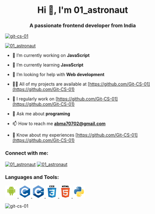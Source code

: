 <h1 align="center">Hi 👋, I'm 01_astronaut</h1>
<h3 align="center">A passionate frontend developer from India</h3>

<p align="left"> <a href="https://github.com/ryo-ma/github-profile-trophy"><img src="https://github-profile-trophy.vercel.app/?username=git-cs-01" alt="git-cs-01" /></a> </p>

<p align="left"> <a href="https://twitter.com/01_astronaut" target="blank"><img src="https://img.shields.io/twitter/follow/01_astronaut?logo=twitter&style=for-the-badge" alt="01_astronaut" /></a> </p>

- 🔭 I’m currently working on **JavaScript**

- 🌱 I’m currently learning **JavaScript**

- 🤝 I’m looking for help with **Web development**

- 👨‍💻 All of my projects are available at [https://github.com/Git-CS-01](https://github.com/Git-CS-01)

- 📝 I regularly work on [https://github.com/Git-CS-01](https://github.com/Git-CS-01)

- 💬 Ask me about **programing**

- 📫 How to reach me **abma70702@gmail.com**

- 📄 Know about my experiences [https://github.com/Git-CS-01](https://github.com/Git-CS-01)

<h3 align="left">Connect with me:</h3>
<p align="left">
<a href="https://twitter.com/01_astronaut" target="blank"><img align="center" src="https://raw.githubusercontent.com/rahuldkjain/github-profile-readme-generator/master/src/images/icons/Social/twitter.svg" alt="01_astronaut" height="30" width="40" /></a>
<a href="https://www.youtube.com/c/01_astronaut" target="blank"><img align="center" src="https://raw.githubusercontent.com/rahuldkjain/github-profile-readme-generator/master/src/images/icons/Social/youtube.svg" alt="01_astronaut" height="30" width="40" /></a>
</p>

<h3 align="left">Languages and Tools:</h3>
<p align="left"> <a href="https://developer.android.com" target="_blank" rel="noreferrer"> <img src="https://raw.githubusercontent.com/devicons/devicon/master/icons/android/android-original-wordmark.svg" alt="android" width="40" height="40"/> </a> <a href="https://www.cprogramming.com/" target="_blank" rel="noreferrer"> <img src="https://raw.githubusercontent.com/devicons/devicon/master/icons/c/c-original.svg" alt="c" width="40" height="40"/> </a> <a href="https://www.w3schools.com/cpp/" target="_blank" rel="noreferrer"> <img src="https://raw.githubusercontent.com/devicons/devicon/master/icons/cplusplus/cplusplus-original.svg" alt="cplusplus" width="40" height="40"/> </a> <a href="https://www.w3schools.com/css/" target="_blank" rel="noreferrer"> <img src="https://raw.githubusercontent.com/devicons/devicon/master/icons/css3/css3-original-wordmark.svg" alt="css3" width="40" height="40"/> </a> <a href="https://www.w3.org/html/" target="_blank" rel="noreferrer"> <img src="https://raw.githubusercontent.com/devicons/devicon/master/icons/html5/html5-original-wordmark.svg" alt="html5" width="40" height="40"/> </a> <a href="https://www.python.org" target="_blank" rel="noreferrer"> <img src="https://raw.githubusercontent.com/devicons/devicon/master/icons/python/python-original.svg" alt="python" width="40" height="40"/> </a> </p>

<p><img align="center" src="https://github-readme-stats.vercel.app/api/top-langs?username=git-cs-01&show_icons=true&locale=en&layout=compact" alt="git-cs-01" /></p>
